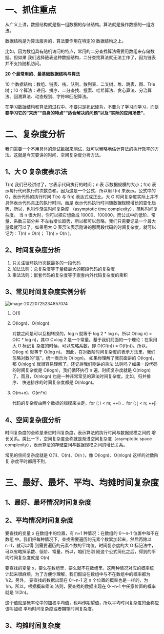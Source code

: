 # 一、抓住重点

从广义上讲，数据结构就是指一组数据的存储结构。算法就是操作数据的一组方法。

数据结构是为算法服务的，算法要作用在特定的 数据结构之上。 

比如，因为数组具有随机访问的特点，常用的二分查找算法需要用数组来存储数据。但如果 我们选择链表这种数据结构，二分查找算法就无法工作了，因为链表并不支持随机访问。

**20 个最常用的、最基础数据结构与算法**

10 个数据结构：数组、链表、栈、队列、散列表、二叉树、堆、跳表、图、Trie 树；10 个算法：递归、排序、二分查找、搜索、哈希算法、贪心算法、分治算法、回溯算法、动态规划、字符串匹配算法。

在学习数据结构和算法的过程中，不要只是死记硬背，不要为了学习而学习，而是**要学习它的“来历”“自身的特点”“适合解决的问题”以及“实际的应用场景”**。

# 二、复杂度分析

我们需要一个不用具体的测试数据来测试，就可以粗略地估计算法的执行效率的方法。这就是今天要讲的时间、空间复杂度分析方法。

## 1、大 O 复杂度表示法

T(n) 我们已经讲过了，它表示代码执行的时间；n 表 示数据规模的大小；f(n) 表示每行代码执行的次数总和。因为这是一个公式，所以用 f(n) 来表示。公式中的 O，表示代码的执行时间 T(n) 与 f(n) 表达式成正比。大 O 时间复杂度实际上并不具体表示代码真正的执行时间，而是 表示代码执行时间随数据规模增长的变化趋势，所以，也叫作渐进时间复杂度 （asymptotic time complexity），简称时间复杂度。 当 n 很大时，你可以把它想象成 10000、100000。而公式中的低阶、常量、系数三部分并 不左右增长趋势，所以都可以忽略。我们只需要记录一个最大量级就可以了，如果用大 O 表示法表示刚讲的那两段代码的时间复杂度，就可以记为：T(n) = O(n)； T(n) = O(n )。

## 2、时间复杂度分析

1. 只关注循环执行次数最多的一段代码
2. 加法法则：总复杂度等于量级最大的那段代码的复杂度
3. 乘法法则：嵌套代码的复杂度等于嵌套内外代码复杂度的乘积

## 3、常见时间复杂度实例分析

![image-20220725234857074](../../res/img/image-20220725234857074.png)

1. O(1)

2. O(logn)、O(nlogn)

   对数之间是可以互相转换的，log n 就等于 log 2 * log n，所以 O(log n) = O(C * log n)，其中 C=log 2 是一个常量。基于我们前面的一个理论：在采用大 O 标记复 杂度的时候，可以忽略系数，即 O(Cf(n)) = O(f(n))。所以，O(log n) 就等于 O(log n)。 因此，在对数阶时间复杂度的表示方法里，我们忽略对数的“底”，统一表示为 O(logn)。 如果你理解了我前面讲的 O(logn)，那 O(nlogn) 就很容易理解了。还记得我们刚讲的乘法 法则吗？如果一段代码的时间复杂度是 O(logn)，我们循环执行 n 遍，时间复杂度就是 O(nlogn) 了。而且，O(nlogn) 也是一种非常常见的算法时间复杂度。比如，归并排序、 快速排序的时间复杂度都是 O(nlogn)。

3. O(m+n)、O(m*n)

   代码的复杂度由两个数据的规模来决定。for (; i < m; ++i) 、for (; j < n; ++j) 

## 4、空间复杂度分析

时间复杂度的全称是渐进时间复杂度，表示算法的执行时间与数据规模之间的 增长关系。类比一下，空间复杂度全称就是渐进空间复杂度（asymptotic space complexity），表示算法的存储空间与数据规模之间的增长关系。

常见的空间复杂度就是 O(1)、O(n)、O(n )，像 O(logn)、O(nlogn) 这样的对数阶复 杂度平时都用不到。

# 三、最好、最坏、平均、均摊时间复杂度

## 1、最好、最坏情况时间复杂度

## 2、平均情况时间复杂度

要查找的变量 x 在数组中的位置，有 n+1 种情况：在数组的 0～n-1 位置中和不在数组 中。我们把每种情况下，查找需要遍历的元素个数累加起来，然后再除以 n+1，就可以得 到需要遍历的元素个数的平均值。时间复杂度的大 O 标记法中，可以省略掉系数、低阶、常量，所以，咱们把刚 刚这个公式简化之后，得到的平均时间复杂度就是 O(n)

要查找的变量 x，要么在数组里，要么就不在数组里。这两种情况对应的概率统 计起来很麻烦，为了方便你理解，我们假设在数组中与不在数组中的概率都为 1/2。另外， 要查找的数据出现在 0～n-1 这 n 个位置的概率也是一样的，为 1/n。所以，根据概率乘法 法则，要查找的数据出现在 0～n-1 中任意位置的概率就是 1/(2n)。

这个值就是概率论中的加权平均值，也叫作期望值，所以平均时间复杂度的全称应该叫加权 平均时间复杂度或者期望时间复杂度。

## 3、均摊时间复杂度